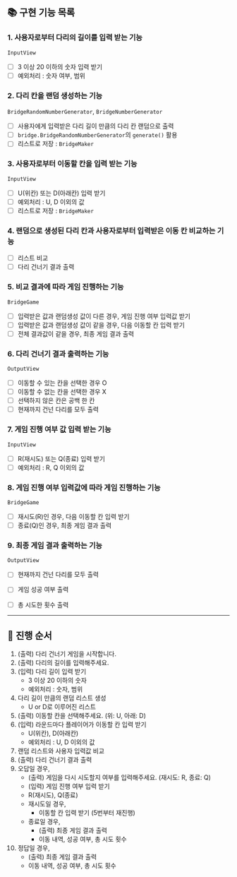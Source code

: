 ## 📚 구현 기능 목록

### 1. 사용자로부터 다리의 길이를 입력 받는 기능 
`InputView`
- [ ] 3 이상 20 이하의 숫자 입력 받기
- [ ] 예외처리 : 숫자 여부, 범위

### 2. 다리 칸을 랜덤 생성하는 기능
`BridgeRandomNumberGenerator`, `BridgeNumberGenerator`
- [ ] 사용자에게 입력받은 다리 길이 만큼의 다리 칸 랜덤으로 출력
- [ ] `bridge.BridgeRandomNumberGenerator`의 `generate()` 활용
- [ ] 리스트로 저장 : `BridgeMaker`

### 3. 사용자로부터 이동할 칸을 입력 받는 기능
`InputView`
- [ ] U(위칸) 또는 D(아래칸) 입력 받기
- [ ] 예외처리 : U, D 이외의 값
- [ ] 리스트로 저장 : `BridgeMaker`

### 4. 랜덤으로 생성된 다리 칸과 사용자로부터 입력받은 이동 칸 비교하는 기능
- [ ] 리스트 비교
- [ ] 다리 건너기 결과 출력

### 5. 비교 결과에 따라 게임 진행하는 기능
`BridgeGame`
- [ ] 입력받은 값과 랜덤생성 값이 다른 경우, 게임 진행 여부 입력값 받기
- [ ] 입력받은 값과 랜덤생성 값이 같을 경우, 다음 이동할 칸 입력 받기
- [ ] 전체 결과값이 같을 경우, 최종 게임 결과 출력

### 6. 다리 건너기 결과 출력하는 기능
`OutputView`
- [ ] 이동할 수 있는 칸을 선택한 경우 O
- [ ] 이동할 수 없는 칸을 선택한 경우 X
- [ ] 선택하지 않은 칸은 공백 한 칸
- [ ] 현재까지 건넌 다리를 모두 출력

### 7. 게임 진행 여부 값 입력 받는 기능
`InputView`
- [ ] R(재시도) 또는 Q(종료) 입력 받기
- [ ] 예외처리 : R, Q 이외의 값

### 8. 게임 진행 여부 입력값에 따라 게임 진행하는 기능
`BridgeGame`
- [ ] 재시도(R)인 경우, 다음 이동할 칸 입력 받기
- [ ] 종료(Q)인 경우, 최종 게임 결과 출력

### 9. 최종 게임 결과 출력하는 기능
`OutputView`
- [ ] 현재까지 건넌 다리를 모두 출력
- [ ] 게임 성공 여부 출력
- [ ] 총 시도한 횟수 출력


---

## 📜 진행 순서

1. (출력) 다리 건너기 게임을 시작합니다.
2. (출력) 다리의 길이를 입력해주세요.
3. (입력) 다리 길이 입력 받기
    - 3 이상 20 이하의 숫자
    - 예외처리 : 숫자, 범위
4. 다리 길이 만큼의 랜덤 리스트 생성
    -  U or D로 이루어진 리스트
5. (출력) 이동할 칸을 선택해주세요. (위: U, 아래: D)
6. (입력) 라운드마다 플레이어가 이동할 칸 입력 받기
    - U(위칸), D(아래칸)
    - 예외처리 : U, D 이외의 값
7. 랜덤 리스트와 사용자 입력값 비교
8. (출력) 다리 건너기 결과 출력
9. 오답일 경우, 
   - (출력) 게임을 다시 시도할지 여부를 입력해주세요. (재시도: R, 종료: Q)
   - (입력) 게임 진행 여부 입력 받기 
   - R(재시도), Q(종료)
   - 재시도일 경우,
     - 이동할 칸 입력 받기 (5번부터 재진행)
   - 종료일 경우,
     - (출력) 최종 게임 결과 출력
     - 이동 내역, 성공 여부, 총 시도 횟수
10. 정답일 경우, 
    - (출력) 최종 게임 결과 출력
    - 이동 내역, 성공 여부, 총 시도 횟수